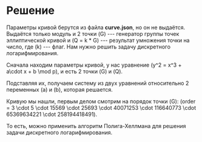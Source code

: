 # Решение

Параметры кривой берутся из файла **curve.json**, но он не выдаётся. 
Выдаётся только модуль и 2 точки \(G\) --- генератор группы точек эллиптической кривой 
и \(Q = k * G\) --- результат умножения точки на число, где \(k\) --- флаг. 
Нам нужно решить задачу дискретного логарифмирования.

Сначала находим параметры кривой, у нас уравнение \(y^2 = x^3 + a\cdot x + b \mod p\), и есть 2 точки \(G\) и \(Q\).

Подставляя их, получаем систему из двух уравнений относительно 2 переменных \(a\) и \(b\), которая решается.

Кривую мы нашли, первым делом смотрим на порядок точки \(G\): \(order = 3 \cdot 5 \cdot 15569 \cdot 25693 \cdot 40071253 \cdot 116640773 \cdot 65369634221 \cdot 258194418491\).

То есть, можно применить алгоритм Полига-Хеллмана для решения задачи дискретного логарифмирования.
